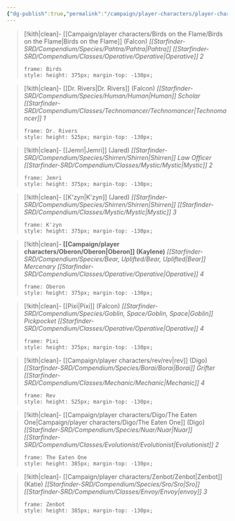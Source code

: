 ```yaml
---
{"dg-publish":true,"permalink":"/campaign/player-characters/player-characters/"}
---
```



>[!kith|clean]- [[Campaign/player characters/Birds on the Flame/Birds on the Flame\|Birds on the Flame]] (Falcon) _[[Starfinder-SRD/Compendium/Species/Pahtra/Pahtra\|Pahtra]] [[Starfinder-SRD/Compendium/Classes/Operative/Operative\|Operative]] 2_
>
> ```custom-frames
> frame: Birds
> style: height: 375px; margin-top: -130px;
> ```

>[!kith|clean]- [[Dr. Rivers\|Dr. Rivers]] (Falcon) _[[Starfinder-SRD/Compendium/Species/Human/Human\|Human]]  Scholar [[Starfinder-SRD/Compendium/Classes/Technomancer/Technomancer\|Technomancer]] 1_
>
> ```custom-frames
> frame: Dr. Rivers
> style: height: 525px; margin-top: -130px;
> ```

>[!kith|clean]- [[Jemri\|Jemri]] (Jared) _[[Starfinder-SRD/Compendium/Species/Shirren/Shirren\|Shirren]]  Law Officer [[Starfinder-SRD/Compendium/Classes/Mystic/Mystic\|Mystic]] 2_
>
> ```custom-frames
> frame: Jemri
> style: height: 375px; margin-top: -130px;
> ```

>[!kith|clean]- [[K'zyn\|K'zyn]] (Jared) _[[Starfinder-SRD/Compendium/Species/Shirren/Shirren\|Shirren]] [[Starfinder-SRD/Compendium/Classes/Mystic/Mystic\|Mystic]] 3_
>
> ```custom-frames
> frame: K'zyn
> style: height: 375px; margin-top: -130px;
> ```

> [!kith|clean]- **[[Campaign/player characters/Oberon/Oberon\|Oberon]] (Kaylene)** _[[Starfinder-SRD/Compendium/Species/Bear, Uplifted/Bear, Uplifted\|Bear]] Mercenary [[Starfinder-SRD/Compendium/Classes/Operative/Operative\|Operative]] 4_
>
> ```custom-frames
> frame: Oberon
> style: height: 375px; margin-top: -130px;
> ```

>[!kith|clean]- [[Pixi\|Pixi]] (Falcon) _[[Starfinder-SRD/Compendium/Species/Goblin, Space/Goblin, Space\|Goblin]] Pickpocket [[Starfinder-SRD/Compendium/Classes/Operative/Operative\|Operative]] 4_
>
> ```custom-frames
> frame: Pixi
> style: height: 375px; margin-top: -130px;
> ```

>[!kith|clean]- [[Campaign/player characters/rev/rev\|rev]] (Digo) _[[Starfinder-SRD/Compendium/Species/Borai/Borai\|Borai]] Grifter [[Starfinder-SRD/Compendium/Classes/Mechanic/Mechanic\|Mechanic]] 4_
>
> ```custom-frames
> frame: Rev
> style: height: 525px; margin-top: -130px;
> ```

>[!kith|clean]- [[Campaign/player characters/Digo/The Eaten One\|Campaign/player characters/Digo/The Eaten One]] (Digo) _[[Starfinder-SRD/Compendium/Species/Nuar/Nuar\|Nuar]] [[Starfinder-SRD/Compendium/Classes/Evolutionist/Evolutionist\|Evolutionist]] 2_
>
> ```custom-frames
> frame: The Eaten One
> style: height: 385px; margin-top: -130px;
> ```

>[!kith|clean]- [[Campaign/player characters/Zenbot/Zenbot\|Zenbot]] (Katie) _[[Starfinder-SRD/Compendium/Species/Sro/Sro\|Sro]] [[Starfinder-SRD/Compendium/Classes/Envoy/Envoy\|envoy]] 3_
>
> ```custom-frames
> frame: Zenbot
> style: height: 385px; margin-top: -130px;
> ```
